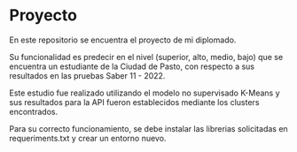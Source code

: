 # Proyecto
En este repositorio se encuentra el proyecto de mi diplomado.

Su funcionalidad es predecir en el nivel (superior, alto, medio, bajo) que se encuentra un estudiante de la Ciudad de Pasto, con respecto a sus resultados en las pruebas Saber 11 - 2022.

Este estudio fue realizado utilizando el modelo no supervisado K-Means y sus resultados para la API fueron establecidos mediante los clusters encontrados.

Para su correcto funcionamiento, se debe instalar las librerias solicitadas en requeriments.txt y crear un entorno nuevo.

